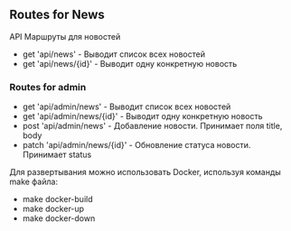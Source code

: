 ## Routes for News

API Маршруты для новостей

- get 'api/news' - Выводит список всех новостей
- get 'api/news/{id}' - Выводит одну конкретную новость

### Routes for admin

- get 'api/admin/news' - Выводит список всех новостей
- get 'api/admin/news/{id}' - Выводит одну конкретную новость
- post 'api/admin/news' - Добавление новости. Принимает поля title, body
- patch 'api/admin/news/{id}' - Обновление статуса новости. Принимает status

Для развертывания можно использовать Docker, используя команды make файла:
- make docker-build
- make docker-up
- make docker-down
